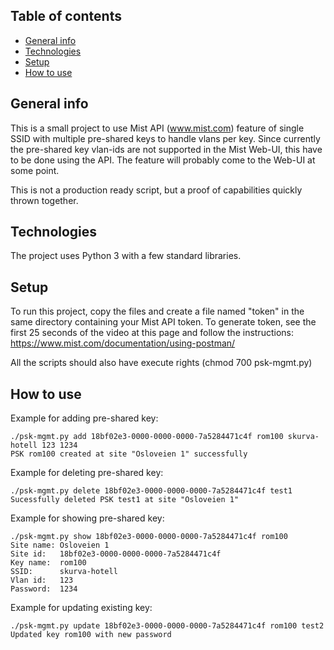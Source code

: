## Table of contents
* [General info](#general-info)
* [Technologies](#technologies)
* [Setup](#setup)
* [How to use](#use)
## General info
This is a small project to use Mist API (www.mist.com) feature of
single SSID with multiple pre-shared keys to handle vlans per key.
Since currently the pre-shared key vlan-ids are not supported in
the Mist Web-UI, this have to be done using the API. The feature
will probably come to the Web-UI at some point.

This is not a production ready script, but a proof of capabilities quickly thrown together.

## Technologies
The project uses Python 3 with a few standard libraries.

## Setup
To run this project, copy the files and create a file named "token" in the same directory containing your Mist API token. To generate token, see the first 25 seconds of the video at this page and follow the instructions: https://www.mist.com/documentation/using-postman/

All the scripts should also have execute rights (chmod 700 psk-mgmt.py)

## How to use

Example for adding pre-shared key:

```
./psk-mgmt.py add 18bf02e3-0000-0000-0000-7a5284471c4f rom100 skurva-hotell 123 1234
PSK rom100 created at site "Osloveien 1" successfully
```

Example for deleting pre-shared key:

```
./psk-mgmt.py delete 18bf02e3-0000-0000-0000-7a5284471c4f test1
Sucessfully deleted PSK test1 at site "Osloveien 1"
```

Example for showing pre-shared key:

```
./psk-mgmt.py show 18bf02e3-0000-0000-0000-7a5284471c4f rom100
Site name: Osloveien 1
Site id:   18bf02e3-0000-0000-0000-7a5284471c4f
Key name:  rom100
SSID:      skurva-hotell
Vlan id:   123
Password:  1234
```
Example for updating existing key:

```
./psk-mgmt.py update 18bf02e3-0000-0000-0000-7a5284471c4f rom100 test2
Updated key rom100 with new password
```
